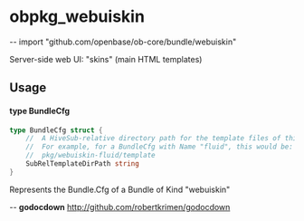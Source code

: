 # obpkg_webuiskin
--
    import "github.com/openbase/ob-core/bundle/webuiskin"

Server-side web UI: "skins" (main HTML templates)

## Usage

#### type BundleCfg

```go
type BundleCfg struct {
	//	A HiveSub-relative directory path for the template files of this webuiskin.
	//	For example, for a BundleCfg with Name "fluid", this would be:
	//	pkg/webuiskin-fluid/template
	SubRelTemplateDirPath string
}
```

Represents the Bundle.Cfg of a Bundle of Kind "webuiskin"

--
**godocdown** http://github.com/robertkrimen/godocdown
